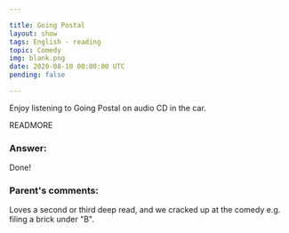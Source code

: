 ```yaml
---

title: Going Postal
layout: show
tags: English - reading
topic: Comedy
img: blank.png
date: 2020-08-10 00:00:00 UTC
pending: false

---
```


Enjoy listening to Going Postal on audio CD in the car.

READMORE

### Answer:

Done!

### Parent's comments:

Loves a second or third deep read, and we cracked up at the comedy e.g. filing a brick under "B".
